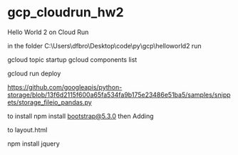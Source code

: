 # gcp_cloudrun_hw2
Hello World 2 on Cloud Run


in the folder C:\Users\dfbro\Desktop\code\py\gcp\helloworld2
run 

gcloud topic startup
gcloud components list

gcloud run deploy 

https://github.com/googleapis/python-storage/blob/13f6d2115f600a65fa534fa9b175e23486e51ba5/samples/snippets/storage_fileio_pandas.py


to install
npm install bootstrap@5.3.0
then Adding
<link rel="stylesheet" href="basic_web_employee/node_modules/bootstrap/dist/css/bootstrap.min.css"  />
to layout.html

npm install jquery



